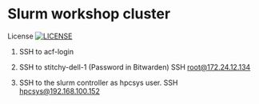 # Slurm workshop cluster

License [![LICENSE](https://img.shields.io/github/license/KrisTnv/sem.svg?style=flat-square)](https://github.com/KrisTnv/sem/blob/master/LICENSE)

1) SSH to acf-login

2) SSH to stitchy-dell-1 (Password in Bitwarden)
   SSH root@172.24.12.134

3) SSH to the slurm controller as hpcsys user.
   SSH hpcsys@192.168.100.152
